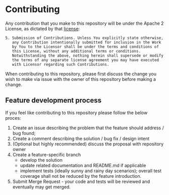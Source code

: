 # Contributing

Any contribution that you make to this repository will
be under the Apache 2 License, as dictated by that
[license](http://www.apache.org/licenses/LICENSE-2.0.html):

~~~
5. Submission of Contributions. Unless You explicitly state otherwise,
   any Contribution intentionally submitted for inclusion in the Work
   by You to the Licensor shall be under the terms and conditions of
   this License, without any additional terms or conditions.
   Notwithstanding the above, nothing herein shall supersede or modify
   the terms of any separate license agreement you may have executed
   with Licensor regarding such Contributions.
~~~

When contributing to this repository, please first discuss the change you wish to make via issue with the owner of this repository before making a change. 

## Feature development process

If you feel like contributing to this repository please follow the below proces:

1. Create an issue describing the problem that the feature should address / bug found;
2. Create a comment describing the solution / bug fix / design intent
3. (Optional but highly recommended) discuss the proposal with repository owner
4. Create a feature-specific branch
   * develop the solution
   * update related documentation and README.md if applicable
   * implement tests (ideally sunny and rainy day scenarios); overall test coverage shall not be reduced by the feature introduction.
5. Submit Merge Request - your code and tests will be reviewed and eventually may get merged.
